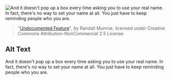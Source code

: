 ![And it doesn't pop up a box every time asking you to use your real name. In fact, there's no way to set your name at all. You just have to keep reminding people who you are.](https://imgs.xkcd.com/comics/undocumented_feature.png)
> "[Undocumented Feature](https://xkcd.com/1305/)", by Randall Munroe, licensed under Creative Commons Attribution-NonCommercial 2.5 License

## Alt Text
And it doesn't pop up a box every time asking you to use your real name. In fact, there's no way to set your name at all. You just have to keep reminding people who you are.
